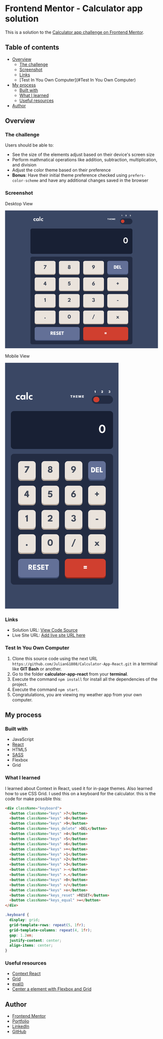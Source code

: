 # Frontend Mentor - Calculator app solution

This is a solution to the [Calculator app challenge on Frontend Mentor](https://www.frontendmentor.io/challenges/calculator-app-9lteq5N29).

## Table of contents

- [Overview](#overview)
  - [The challenge](#the-challenge)
  - [Screenshot](#screenshot)
  - [Links](#links)
  - [Test In You Own Computer](#Test In You Own Computer)
- [My process](#my-process)
  - [Built with](#built-with)
  - [What I learned](#what-i-learned)
  - [Useful resources](#useful-resources)
- [Author](#author)

## Overview

### The challenge

Users should be able to:

- See the size of the elements adjust based on their device's screen size
- Perform mathmatical operations like addition, subtraction, multiplication, and division
- Adjust the color theme based on their preference
- **Bonus**: Have their initial theme preference checked using `prefers-color-scheme` and have any additional changes saved in the browser

### Screenshot

Desktop View

![](./public/screenshots/DesktopView.png)

Mobile View

![](./public/screenshots/MobileView.png)


### Links

- Solution URL: [View Code Source](https://github.com/JulianG1808/Calculator-App-React)
- Live Site URL: [Add live site URL here](https://your-live-site-url.com)

### Test In You Own Computer

1. Clone this source code using the next URL `https://github.com/JulianG1808/Calculator-App-React.git` in a terminal like **GIT Bash** or another.
3. Go to the folder **calculator-app-react** from your **terminal**.
4. Execute the command `npm install` for install all the dependencies of the project.
5. Execute the command `npm start`.
7. Congratulations, you are viewing my weather app from your own computer.

## My process

### Built with

- JavaScript
- [React](https://reactjs.org/)
- HTML5
- [SASS](https://sass-lang.com/)
- Flexbox
- Grid

### What I learned

I learned about Context in React, used it for in-page themes.
Also learned how to use CSS Grid. I used this on a keyboard for the calculator. this is the code for make possible this:

```html
<div className="keyboard">
  <button className="keys" >7</button>
  <button className="keys" >8</button>
  <button className="keys" >9</button>
  <button className="keys_delete" >DEL</button>
  <button className="keys" >4</button>
  <button className="keys" >5</button>
  <button className="keys" >6</button>
  <button className="keys" >+</button>
  <button className="keys" >1</button>
  <button className="keys" >2</button>
  <button className="keys" >3</button>
  <button className="keys" >-</button>
  <button className="keys" >.</button>
  <button className="keys" >0</button>
  <button className="keys" >/</button>
  <button className="keys" >x</button>
  <button className="keys_reset" >RESET</button>
  <button className="keys_equal" >=</button>
</div>
```
```scss
.keyboard {
  display: grid;
  grid-template-rows: repeat(5, 1fr);
  grid-template-columns: repeat(4, 1fr);
  gap: 1.2em;
  justify-content: center;
  align-items: center;
}
```

### Useful resources

- [Context React](https://reactjs.org/docs/context.html)
- [Grid](https://developer.mozilla.org/es/docs/Web/CSS/CSS_Grid_Layout)
- [eval()](https://developer.mozilla.org/en-US/docs/Web/JavaScript/Reference/Global_Objects/eval)
- [Center a element with Flexbox and Grid](https://www.freecodecamp.org/espanol/news/como-centrar-cualquier-cosa-en-css-usando-flexbox-y-grid/)


## Author

- [Frontend Mentor](https://www.frontendmentor.io/profile/JulianG1808)
- [Portfolio](https://portfolio-julian.vercel.app/)
- [LinkedIn](https://www.linkedin.com/in/leandrojuliangomez/)
- [GitHub](https://github.com/JulianG1808)
